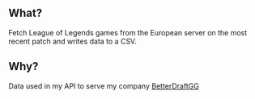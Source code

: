 ## What?

Fetch League of Legends games from the European server on the most recent patch and writes data to a CSV.

## Why?

Data used in my API to serve my company [BetterDraftGG](https://https://betterdraft.gg/)
